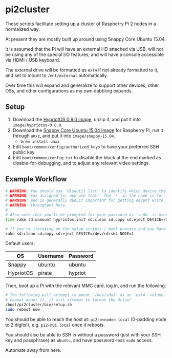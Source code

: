 # pi2cluster

These scripts facilitate setting up a cluster of Raspberry Pi 2 nodes in a normalized way.

At present they are mostly built up around using Snappy Core Ubuntu 15.04.

It is assumed that the Pi will have an external HD attached via USB, will not be using any of the special I/O features, and will have a console accessible via HDMI / USB keyboard.

The external drive will be formatted as `ext4` if not already formatted to it, and set to mount to `/mnt/external` automatically.

Over time this will expand and generalize to support other devices, other OSs, and other configurations as my own dabbling expands.


## Setup

1. Download the [HypriotOS 0.8.0 image](https://downloads.hypriot.com/hypriotos-rpi-v0.8.0.img.zip), unzip it, and put it into `image/hypriotos-0.8.0`.
1. Download the [Snappy Core Ubuntu 15.04 image](http://people.canonical.com/~platform/snappy/raspberrypi2/ubuntu-15.04-snappy-armhf-rpi2.img.xz) for Raspberry Pi, run it through `unxz`, and put it into `image/snappy-15.04`.
    * `brew install unxz`
2. Edit `boot/common/config/authorized_keys` to have your preferred SSH public key.
3. Edit `boot/common/config.txt` to disable the block at the end marked as disable-for-debugging, and to adjust any relevant video settings.


## Example Workflow

```bash
# WARNING: You should use `diskutil list` to identify which device the SD card
# WARNING: was assigned to, and use that!  The `r` in the name is for `raw`,
# WARNING: and is generally REALLY important for getting decent write
# WARNING: throughput here.
#
# Also note that you'll be prompted for your password as `sudo` is used here!
time rake sd:unmount hypriotos:init sd:clean sd:copy sd:eject DEVICE=/dev/rdisk4 NODE=1; say 'Done!'

# If you're iterating on the setup scripts / boot process and you have an imaged MMC card at hand:
rake sd:clean sd:copy sd:eject DEVICE=/dev/rdisk4 NODE=1
```

Default users:

| OS        | Username | Password |
|-----------|----------|----------|
| Snappy    | ubuntu   | ubuntu   |
| HypriotOS | pirate   | hypriot  |

Then, boot up a Pi with the relevant MMC card, log in, and run the following:

```bash
# The following will attempt to mount `/dev/sda1` as an `ext4` volume.  If it
# cannot mount it, it will attempt to format the drive!
/boot/pi2cluster/bin/setup.sh
sudo reboot now
```

You should be able to reach the host at: `pi2-n<node>.local` (0-padding node to 2 digits!), e.g. `pi2-n01.local` once it reboots.

You should also be able to SSH in without a password (just with your SSH key and passphrase) as `ubuntu`, and have password-less `sudo` access.

Automate away from here.
